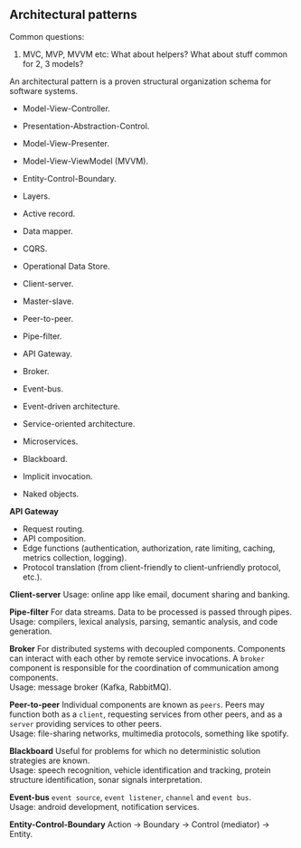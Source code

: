 Architectural patterns
-

Common questions:
1. MVC, MVP, MVVM etc: What about helpers? What about stuff common for 2, 3 models?

An architectural pattern is a proven structural organization schema for software systems.

* Model-View-Controller.
* Presentation-Abstraction-Control.
* Model-View-Presenter.
* Model-View-ViewModel (MVVM).
* Entity-Control-Boundary.
* Layers.

* Active record.
* Data mapper.
* CQRS.
* Operational Data Store.

* Client-server.
* Master-slave.
* Peer-to-peer.
* Pipe-filter.

* API Gateway.
* Broker.
* Event-bus.

* Event-driven architecture.
* Service-oriented architecture.
* Microservices.
* Blackboard.

* Implicit invocation.
* Naked objects.

**API Gateway**
* Request routing.
* API composition.
* Edge functions (authentication, authorization, rate limiting, caching, metrics collection, logging).
* Protocol translation (from client-friendly to client-unfriendly protocol, etc.).

**Client-server**
Usage: online app like email, document sharing and banking.

**Pipe-filter**
For data streams. Data to be processed is passed through pipes.
<br>Usage: compilers, lexical analysis, parsing, semantic analysis, and code generation.

**Broker**
For distributed systems with decoupled components.
Components can interact with each other by remote service invocations.
A `broker` component is responsible for the coordination of communication among components.
<br>Usage: message broker (Kafka, RabbitMQ).

**Peer-to-peer**
Individual components are known as `peers`.
Peers may function both as a `client`, requesting services from other peers,
and as a `server` providing services to other peers.
<br>Usage: file-sharing networks, multimedia protocols, something like spotify.

**Blackboard**
Useful for problems for which no deterministic solution strategies are known.
<br>
Usage: speech recognition, vehicle identification and tracking,
protein structure identification, sonar signals interpretation.

**Event-bus**
`event source`, `event listener`, `channel` and `event bus`.
<br>Usage: android development, notification services.

**Entity-Control-Boundary**
Action -> Boundary -> Control (mediator) -> Entity.
